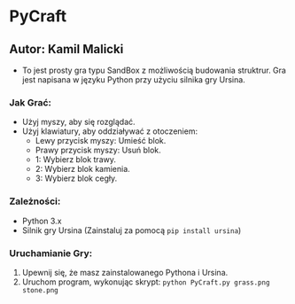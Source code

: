# PyCraft

## Autor: Kamil Malicki

- To jest prosty gra typu SandBox z możliwością budowania struktrur. Gra jest napisana w języku Python przy użyciu silnika gry Ursina.

### Jak Grać:
- Użyj myszy, aby się rozglądać.
- Użyj klawiatury, aby oddziaływać z otoczeniem:
  - Lewy przycisk myszy: Umieść blok.
  - Prawy przycisk myszy: Usuń blok.
  - 1: Wybierz blok trawy.
  - 2: Wybierz blok kamienia.
  - 3: Wybierz blok cegły.

### Zależności:
- Python 3.x
- Silnik gry Ursina (Zainstaluj za pomocą `pip install ursina`)

### Uruchamianie Gry:
1. Upewnij się, że masz zainstalowanego Pythona i Ursina.
2. Uruchom program, wykonując skrypt: `python PyCraft.py grass.png stone.png`
